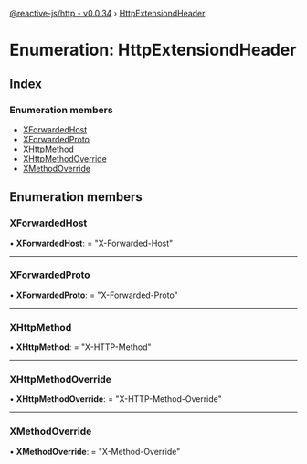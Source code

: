 [@reactive-js/http - v0.0.34](../README.md) › [HttpExtensiondHeader](httpextensiondheader.md)

# Enumeration: HttpExtensiondHeader

## Index

### Enumeration members

* [XForwardedHost](httpextensiondheader.md#xforwardedhost)
* [XForwardedProto](httpextensiondheader.md#xforwardedproto)
* [XHttpMethod](httpextensiondheader.md#xhttpmethod)
* [XHttpMethodOverride](httpextensiondheader.md#xhttpmethodoverride)
* [XMethodOverride](httpextensiondheader.md#xmethodoverride)

## Enumeration members

###  XForwardedHost

• **XForwardedHost**: = "X-Forwarded-Host"

___

###  XForwardedProto

• **XForwardedProto**: = "X-Forwarded-Proto"

___

###  XHttpMethod

• **XHttpMethod**: = "X-HTTP-Method"

___

###  XHttpMethodOverride

• **XHttpMethodOverride**: = "X-HTTP-Method-Override"

___

###  XMethodOverride

• **XMethodOverride**: = "X-Method-Override"
